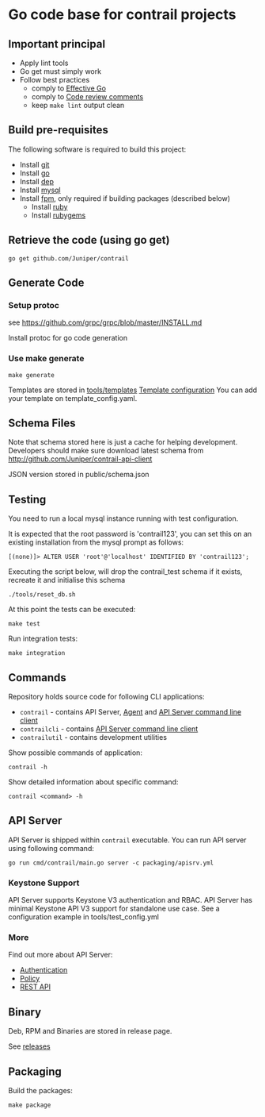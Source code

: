 # Go code base for contrail projects

## Important principal

- Apply lint tools
- Go get must simply work
- Follow best practices
  - comply to [Effective Go](https://golang.org/doc/effective_go.html)
  - comply to [Code review comments](https://github.com/golang/go/wiki/CodeReviewComments)
  - keep `make lint` output clean

## Build pre-requisites

The following software is required to build this project:

- Install [git](https://www.atlassian.com/git/tutorials/install-git)
- Install [go](https://golang.org/doc/install)
- Install [dep](https://github.com/golang/dep)
- Install [mysql](https://dev.mysql.com/doc/en/installing.html)
- Install [fpm](https://github.com/jordansissel/fpm), only required if building packages (described below)
  - Install [ruby](https://www.ruby-lang.org/en/documentation/installation/)
  - Install [rubygems](https://rubygems.org/pages/download)

## Retrieve the code (using go get)

``` shell
go get github.com/Juniper/contrail
```

## Generate Code

### Setup protoc

see https://github.com/grpc/grpc/blob/master/INSTALL.md

Install protoc for go code generation

### Use make generate

``` shell
make generate
```

Templates are stored in [tools/templates](tools/templates)
[Template configuration](tools/templates/template_config.yaml)
You can add your template on template_config.yaml.

## Schema Files

Note that schema stored here is just a cache for helping development.
Developers should make sure download latest schema from http://github.com/Juniper/contrail-api-client

JSON version stored in public/schema.json

## Testing

You need to run a local mysql instance running with test configuration.

It is expected that the root password is 'contrail123', you can set this on an existing installation
from the mysql prompt as follows:

``` shell
[(none)]> ALTER USER 'root'@'localhost' IDENTIFIED BY 'contrail123';
```

Executing the script below, will drop the contrail_test schema if it exists, recreate it and initialise this schema

``` shell
./tools/reset_db.sh
```

At this point the tests can be executed:

``` shell
make test
```

Run integration tests:

``` shell
make integration
```

## Commands

Repository holds source code for following CLI applications:
- `contrail` - contains API Server, [Agent](doc/agent.md) and [API Server command line client][cli]
- `contrailcli` - contains [API Server command line client][cli]
- `contrailutil` - contains development utilities

Show possible commands of application:

``` shell
contrail -h
```

Show detailed information about specific command:

``` shell
contrail <command> -h
```

[cli]: doc/cli.md

## API Server

API Server is shipped within `contrail` executable.
You can run API server using following command:

``` shell
go run cmd/contrail/main.go server -c packaging/apisrv.yml
```

### Keystone Support

API Server supports Keystone V3 authentication and RBAC.
API Server has minimal Keystone API V3 support for standalone use case.
See a configuration example in tools/test_config.yml

### More

Find out more about API Server:
- [Authentication](doc/authentication.md)
- [Policy](doc/policy.md)
- [REST API](doc/rest_api.md)

## Binary

Deb, RPM and Binaries are stored in release page.

See [releases](https://github.com/Juniper/contrail/releases)

## Packaging

Build the packages:

``` shell
make package
```

